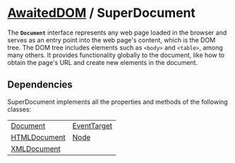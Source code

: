 # [AwaitedDOM](/docs/basic-interfaces/awaited-dom) <span>/</span> SuperDocument

<div class='overview'><span class="seoSummary">The <strong><code>Document</code></strong> interface represents any web page loaded in the browser and serves as an entry point into the web page's content, which is the DOM tree.</span> The DOM tree includes elements such as <code>&lt;body&gt;</code> and <code>&lt;table&gt;</code>, among many others. It provides functionality globally to the document, like how to obtain the page's URL and create new elements in the document.</div>

## Dependencies


SuperDocument implements all the properties and methods of the following classes:

|     |     |
| --- | --- |
| [Document](./document) | [EventTarget](./event-target) |
| [HTMLDocument](./html-document) | [Node](./node) |
| [XMLDocument](./xml-document) |  |
